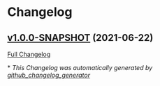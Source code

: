 # Changelog

## [v1.0.0-SNAPSHOT](https://github.com/NASA-PDS/supplementer/tree/v1.0.0-SNAPSHOT) (2021-06-22)

[Full Changelog](https://github.com/NASA-PDS/supplementer/compare/a67fee2f301561bb15f6cb744b9ac0e4ae72b183...v1.0.0-SNAPSHOT)



\* *This Changelog was automatically generated by [github_changelog_generator](https://github.com/github-changelog-generator/github-changelog-generator)*

